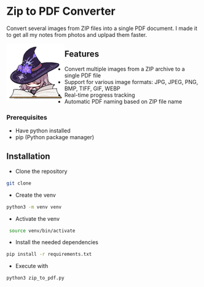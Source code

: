 
# Zip to PDF Converter
Convert several images from ZIP files into a single PDF document. I made it to get all my notes from photos and uplpad them faster.

<img src="herta.gif" alt="<3" align= "left" width="30%" height="40%">

## Features

- Convert multiple images from a ZIP archive to a single PDF file
- Support for various image formats: JPG, JPEG, PNG, BMP, TIFF, GIF, WEBP
- Real-time progress tracking
- Automatic PDF naming based on ZIP file name

### Prerequisites

- Have python installed
- pip (Python package manager)

## Installation
- Clone the repository
```bash
git clone 
```
- Create the venv
```bash
python3 -m venv venv
```
- Activate the venv
```bash
 source venv/bin/activate
```
- Install the needed dependencies
```bash
pip install -r requirements.txt
```
- Execute with
```bash
python3 zip_to_pdf.py
```
